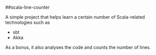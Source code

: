 ##scala-line-counter

A simple project that helps learn a certain number of Scala-related technologies such as

- sbt
- Akka

As a bonus, it also analyses the code and counts the number of lines.
